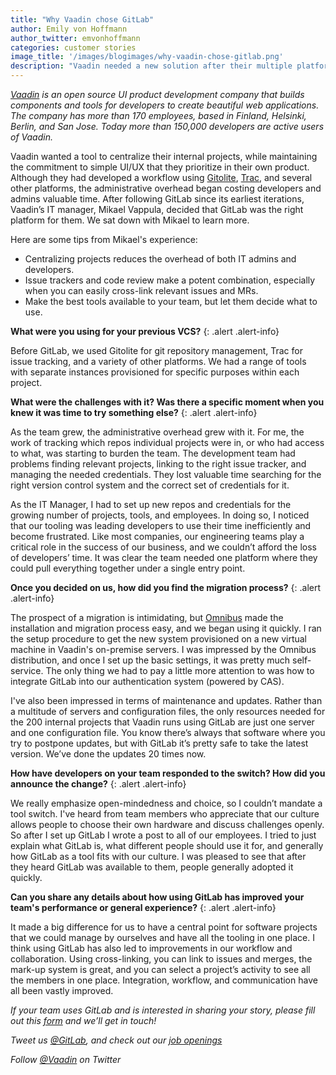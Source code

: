 ```yaml
---
title: "Why Vaadin chose GitLab"
author: Emily von Hoffmann
author_twitter: emvonhoffmann
categories: customer stories
image_title: '/images/blogimages/why-vaadin-chose-gitlab.png'
description: "Vaadin needed a new solution after their multiple platforms began costing too much time and frustration."
---
```


_[Vaadin](https://vaadin.com) is an open source UI product development company that builds components and tools for developers to create beautiful web applications. The company has more than 170 employees, based in Finland, Helsinki, Berlin, and San Jose. Today more than 150,000 developers are active users of Vaadin._

Vaadin wanted a tool to centralize their internal projects, while maintaining the commitment to simple UI/UX that they prioritize in their own product. Although they had developed a workflow using [Gitolite](http://gitolite.com/gitolite/index.html), [Trac](https://trac.edgewall.org/), and several other platforms, the administrative overhead began costing developers and admins valuable time. After following GitLab since its earliest iterations, Vaadin’s IT manager, Mikael Vappula, decided that GitLab was the right platform for them. We sat down with Mikael to learn more. 

Here are some tips from Mikael's experience:
* Centralizing projects reduces the overhead of both IT admins and developers. 
* Issue trackers and code review make a potent combination, especially when you can easily cross-link relevant issues and MRs. 
* Make the best tools available to your team, but let them decide what to use. 

<!-- more -->

**What were you using for your previous VCS?** 
{: .alert .alert-info}

Before GitLab, we used Gitolite for git repository management, Trac for issue tracking, and a variety of other platforms. We had a range of tools with separate instances provisioned for specific purposes within each project. 

**What were the challenges with it? Was there a specific moment when you knew it was time to try something else?**
{: .alert .alert-info} 

As the team grew, the administrative overhead grew with it. For me, the work of tracking which repos individual projects were in, or who had access to what, was starting to burden the team. The development team had problems finding relevant projects, linking to the right issue tracker, and managing the needed credentials. They lost valuable time searching for the right version control system and the correct set of credentials for it. 

As the IT Manager, I had to set up new repos and credentials for the growing number of projects, tools, and employees. In doing so, I noticed that our tooling was leading developers to use their time inefficiently and become frustrated. Like most companies, our engineering teams play a critical role in the success of our business, and we couldn’t afford the loss of developers’ time. It was clear the team needed one platform where they could pull everything together under a single entry point. 

**Once you decided on us, how did you find the migration process?**
{: .alert .alert-info} 

The prospect of a migration is intimidating, but [Omnibus](https://gitlab.com/gitlab-org/omnibus-gitlab) made the installation and migration process easy, and we began using it quickly. I ran the setup procedure to get the new system provisioned on a new virtual machine in Vaadin's on-premise servers. I was impressed by the Omnibus distribution, and once I set up the basic settings, it was pretty much self-service. The only thing we had to pay a little more attention to was how to integrate GitLab into our authentication system (powered by CAS).

I've also been impressed in terms of maintenance and updates. Rather than a multitude of servers and configuration files, the only resources needed for the 200 internal projects that Vaadin runs using GitLab are just one server and one configuration file. You know there’s always that software where you try to postpone updates, but with GitLab it’s pretty safe to take the latest version. We’ve done the updates 20 times now.

**How have developers on your team responded to the switch? How did you announce the change?**
{: .alert .alert-info}

We really emphasize open-mindedness and choice, so I couldn’t mandate a tool switch. I've heard from team members who appreciate that our culture allows people to choose their own hardware and discuss challenges openly. So after I set up GitLab I wrote a post to all of our employees. I tried to just explain what GitLab is, what different people should use it for, and generally how GitLab as a tool fits with our culture. I was pleased to see that after they heard GitLab was available to them, people generally adopted it quickly.

**Can you share any details about how using GitLab has improved your team's performance or general experience?** 
{: .alert .alert-info}

It made a big difference for us to have a central point for software projects that we could manage by ourselves and have all the tooling in one place. I think using GitLab has also led to improvements in our workflow and collaboration. Using cross-linking, you can link to issues and merges, the mark-up system is great, and you can select a project’s activity to see all the members in one place. Integration, workflow, and communication have all been vastly improved. 


_If your team uses GitLab and is interested in sharing your story, please fill out this [form](https://docs.google.com/a/gitlab.com/forms/d/1K8ZTS1QvSSPos6mVh1ol8ZyagInYctX3fb9eglzeK70/edit) and we’ll get in touch!_

_Tweet us [@GitLab](https://twitter.com/gitlab), and check out our [job openings](https://about.gitlab.com/jobs/)_

_Follow [@Vaadin](https://twitter.com/vaadin?lang=en) on Twitter_




